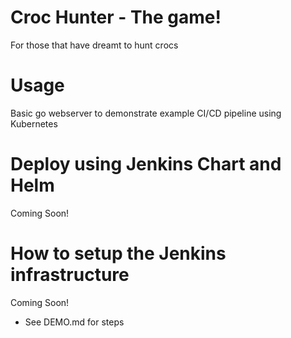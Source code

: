 # Croc Hunter - The game!

For those that have dreamt to hunt crocs

# Usage
Basic go webserver to demonstrate example CI/CD pipeline using Kubernetes

# Deploy using Jenkins Chart and Helm

Coming Soon!

# How to setup the Jenkins infrastructure

Coming Soon!
* See DEMO.md for steps
